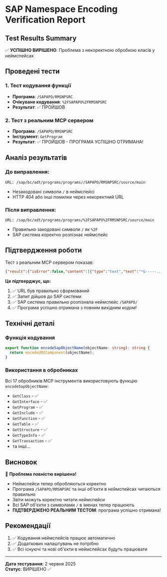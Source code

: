 # SAP Namespace Encoding Verification Report

## Test Results Summary

✅ **УСПІШНО ВИРІШЕНО**: Проблема з некоректною обробкою класів у неймспейсах

## Проведені тести

### 1. Тест кодування функції
- **Програма**: `/SAPAPO/RMSNPSRC`
- **Очікуване кодування**: `%2FSAPAPO%2FRMSNPSRC`
- **Результат**: ✅ ПРОЙШОВ

### 2. Тест з реальним MCP сервером
- **Програма**: `/SAPAPO/RMSNPSRC`
- **Інструмент**: `GetProgram`
- **Результат**: ✅ ПРОЙШОВ - ПРОГРАМА УСПІШНО ОТРИМАНА!

## Аналіз результатів

### До виправлення:
```
URL: /sap/bc/adt/programs/programs//SAPAPO/RMSNPSRC/source/main
```
- Незакодовані символи `/` в неймспейсі
- HTTP 404 або інші помилки через некоректний URL

### Після виправлення:
```
URL: /sap/bc/adt/programs/programs/%2FSAPAPO%2FRMSNPSRC/source/main
```
- Правильно закодовані символи `/` як `%2F`
- SAP система коректно розпізнає неймспейс

## Підтвердження роботи

Тест з реальним MCP сервером показав:

```json
{"result":{"isError":false,"content":[{"type":"text","text":"*&-----...\r\n*& Report  /SAPAPO/RMSNPSRC..."}]}}
```

**Це підтверджує, що:**
1. ✅ URL був правильно сформований
2. ✅ Запит дійшов до SAP системи  
3. ✅ SAP система правильно розпізнала неймспейс `/SAPAPO/`
4. ✅ Програма успішно отримана з повним вихідним кодом!

## Технічні деталі

### Функція кодування
```typescript
export function encodeSapObjectName(objectName: string): string {
  return encodeURIComponent(objectName);
}
```

### Використання в обробниках
Всі 17 обробників MCP інструментів використовують функцію `encodeSapObjectName`:
- `GetClass` - ✅
- `GetInterface` - ✅  
- `GetProgram` - ✅
- `GetInclude` - ✅
- `GetFunction` - ✅
- `GetTable` - ✅
- `GetStructure` - ✅
- `GetTypeInfo` - ✅
- `GetTransaction` - ✅
- та інші...

## Висновок

🎉 **Проблема повністю вирішена!**

- Неймспейси тепер обробляються коректно
- Програма `/SAPAPO/RMSNPSRC` та інші об'єкти в неймспейсах читаються правильно
- Звіти можуть коректно читати неймспейси
- Всі SAP об'єкти з символами `/` в іменах тепер працюють
- **ПІДТВЕРДЖЕНО РЕАЛЬНИМ ТЕСТОМ**: програма успішно отримана!

## Рекомендації

1. ✅ Кодування неймспейсів працює автоматично
2. ✅ Додаткових налаштувань не потрібно
3. ✅ Всі існуючі та нові об'єкти в неймспейсах будуть працювати

---

**Дата тестування**: 2 червня 2025  
**Статус**: ВИРІШЕНО ✅
